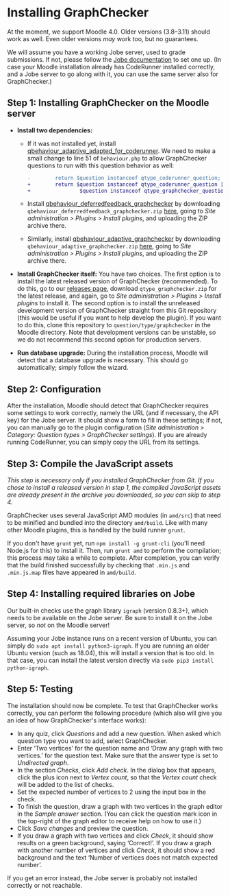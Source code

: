 # Installing GraphChecker

At the moment, we support Moodle 4.0. Older versions (3.8–3.11) should work as well. Even older versions *may* work too, but no guarantees.

We will assume you have a working Jobe server, used to grade submissions. If not, please follow the [Jobe documentation](https://github.com/trampgeek/jobe) to set one up. (In case your Moodle installation already has CodeRunner installed correctly, and a Jobe server to go along with it, you can use the same server also for GraphChecker.)


## Step 1: Installing GraphChecker on the Moodle server

* **Install two dependencies:**
    * If it was not installed yet, install [qbehaviour_adaptive_adapted_for_coderunner](https://github.com/trampgeek/moodle-qbehaviour_adaptive_adapted_for_coderunner). We need to make a small change to line 51 of `behaviour.php` to allow GraphChecker questions to run with this question behavior as well:

      ```diff
      -        return $question instanceof qtype_coderunner_question;
      +        return $question instanceof qtype_coderunner_question ||
      +                $question instanceof qtype_graphchecker_question;
      ```

    * Install [qbehaviour_deferredfeedback_graphchecker](https://github.com/graphchecker/moodle-qbehaviour_deferredfeedback_graphchecker) by downloading `qbehaviour_deferredfeedback_graphchecker.zip` [here](https://github.com/graphchecker/moodle-qbehaviour_deferredfeedback_graphchecker/releases), going to *Site administration > Plugins > Install plugins*, and uploading the ZIP archive there.

    * Similarly, install [qbehaviour_adaptive_graphchecker](https://github.com/graphchecker/moodle-qbehaviour_adaptive_graphchecker) by downloading `qbehaviour_adaptive_graphchecker.zip` [here](https://github.com/graphchecker/moodle-qbehaviour_adaptive_graphchecker/releases), going to *Site administration > Plugins > Install plugins*, and uploading the ZIP archive there.

* **Install GraphChecker itself:** You have two choices. The first option is to install the latest released version of GraphChecker (recommended). To do this, go to our [releases page](https://github.com/graphchecker/moodle-qtype_graphchecker/releases), download `qtype_graphchecker.zip` for the latest release, and again, go to *Site administration > Plugins > Install plugins* to install it. The second option is to install the unreleased development version of GraphChecker straight from this Git repository (this would be useful if you want to help develop the plugin). If you want to do this, clone this repository to `question/type/graphchecker` in the Moodle directory. Note that development versions can be unstable, so we do not recommend this second option for production servers.

* **Run database upgrade:** During the installation process, Moodle will detect that a database upgrade is necessary. This should go automatically; simply follow the wizard.


## Step 2: Configuration

After the installation, Moodle should detect that GraphChecker requires some settings to work correctly, namely the URL (and if necessary, the API key) for the Jobe server. It should show a form to fill in these settings; if not, you can manually go to the plugin configuration (*Site administration > Category: Question types > GraphChecker settings*). If you are already running CodeRunner, you can simply copy the URL from its settings.


## Step 3: Compile the JavaScript assets

_This step is necessary only if you installed GraphChecker from Git. If you chose to install a released version in step 1, the compiled JavaScript assets are already present in the archive you downloaded, so you can skip to step 4._

GraphChecker uses several JavaScript AMD modules (in `amd/src`) that need to be minified and bundled into the directory `amd/build`. Like with many other Moodle plugins, this is handled by the build runner `grunt`.

If you don't have `grunt` yet, run `npm install -g grunt-cli` (you'll need Node.js for this) to install it. Then, run `grunt amd` to perform the compilation; this process may take a while to complete. After completion, you can verify that the build finished successfully by checking that `.min.js` and `.min.js.map` files have appeared in `amd/build`.


## Step 4: Installing required libraries on Jobe

Our built-in checks use the graph library `igraph` (version 0.8.3+), which needs to be available on the Jobe server. Be sure to install it on the Jobe server, so _not_ on the Moodle server!

Assuming your Jobe instance runs on a recent version of Ubuntu, you can simply do `sudo apt install python3-igraph`. If you are running an older Ubuntu version (such as 18.04), this will install a version that is too old. In that case, you can install the latest version directly via `sudo pip3 install python-igraph`.


## Step 5: Testing

The installation should now be complete. To test that GraphChecker works correctly, you can perform the following procedure (which also will give you an idea of how GraphChecker's interface works):

* In any quiz, click *Questions* and add a new question. When asked which question type you want to add, select GraphChecker.
* Enter ‘Two vertices’ for the question name and ‘Draw any graph with two vertices.’ for the question text. Make sure that the answer type is set to *Undirected graph*.
* In the section *Checks*, click *Add check*. In the dialog box that appears, click the plus icon next to *Vertex count*, so that the *Vertex count* check will be added to the list of checks.
* Set the expected number of vertices to 2 using the input box in the check.
* To finish the question, draw a graph with two vertices in the graph editor in the *Sample answer* section. (You can click the question mark icon in the top-right of the graph editor to receive help on how to use it.)
* Click *Save changes* and preview the question.
* If you draw a graph with two vertices and click *Check*, it should show results on a green background, saying ‘Correct!’. If you draw a graph with another number of vertices and click *Check*, it should show a red background and the text ‘Number of vertices does not match expected number’.

If you get an error instead, the Jobe server is probably not installed correctly or not reachable.

